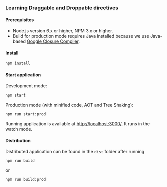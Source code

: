 ### Learning Draggable and Droppable directives

#### Prerequisites

- Node.js version 6.x or higher, NPM 3.x or higher.
- Build for production mode requires Java installed because we use Java-based [Google Closure Compiler](https://github.com/roman01la/webpack-closure-compiler).

#### Install

```sh
npm install
```

#### Start application

Development mode:

```sh
npm start
```

Production mode (with minified code, AOT and Tree Shaking):

```sh
npm run start:prod
```

Running application is available at [http://localhost:3000/](http://localhost:3000/). It runs in the watch mode.

#### Distribution

Distributed application can be found in the `dist` folder after running

```sh
npm run build
```

or

```sh
npm run build:prod
```